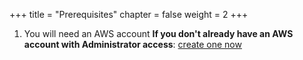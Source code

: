 +++
title = "Prerequisites"
chapter = false
weight = 2
+++

1. You will need an AWS account **If you don't already have an AWS account with Administrator access**: [create
one now](https://aws.amazon.com/getting-started/)
